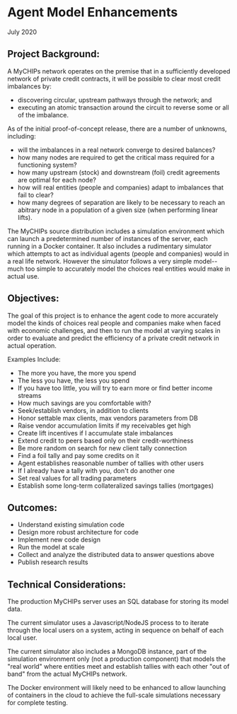 # Agent Model Enhancements
July 2020

## Project Background:
A MyCHIPs network operates on the premise that in a sufficiently developed
network of private credit contracts, it will be possible to clear most credit
imbalances by:
- discovering circular, upstream pathways through the network; and
- executing an atomic transaction around the circuit to reverse some or all of the imbalance.

As of the initial proof-of-concept release, there are a number of unknowns, including:
- will the imbalances in a real network converge to desired balances?
- how many nodes are required to get the critical mass required for a functioning system?
- how many upstream (stock) and downstream (foil) credit agreements are optimal for each node?
- how will real entities (people and companies) adapt to imbalances that fail to clear?
- how many degrees of separation are likely to be necessary to reach an abitrary node
  in a population of a given size (when performing linear lifts).

The MyCHIPs source distribution includes a simulation environment which can launch a
predetermined number of instances of the server, each running in a Docker container.
It also includes a rudimentary simulator which attempts to act as individual agents
(people and companies) would in a real life network.  However the simulator follows
a very simple model--much too simple to accurately model the choices real entities
would make in actual use.

## Objectives:
The goal of this project is to enhance the agent code to more accurately model the
kinds of choices real people and companies make when faced with economic challenges,
and then to run the model at varying scales in order to evaluate and predict the 
efficiency of a private credit network in actual operation.

Examples Include:
- The more you have, the more you spend
- The less you have, the less you spend
- If you have too little, you will try to earn more or find better income streams
- How much savings are you comfortable with?
- Seek/establish vendors, in addition to clients
- Honor settable max clients, max vendors parameters from DB
- Raise vendor accumulation limits if my receivables get high
- Create lift incentives if I accumulate stale imbalances
- Extend credit to peers based only on their credit-worthiness
-   Be more random on search for new client tally connection
-   Find a foil tally and pay some credits on it
-   Agent establishes reasonable number of tallies with other users
-   If I already have a tally with you, don't do another one
- Set real values for all trading parameters
- Establish some long-term collateralized savings tallies (mortgages)

## Outcomes:
- Understand existing simulation code
- Design more robust architecture for code
- Implement new code design
- Run the model at scale
- Collect and analyze the distributed data to answer questions above
- Publish research results

## Technical Considerations:
The production MyCHIPs server uses an SQL database for storing its model data.

The current simulator uses a Javascript/NodeJS process to to iterate through
the local users on a system, acting in sequence on behalf of each local user.

The current simulator also includes a MongoDB instance, part of the simulation 
environment only (not a production component) that models the "real world" where 
entities meet and establish tallies with each other "out of band" from the 
actual MyCHIPs network.

The Docker environment will likely need to be enhanced to allow launching of
containers in the cloud to achieve the full-scale simulations necessary for
complete testing.
